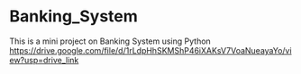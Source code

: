 # Banking_System
This is a mini project on Banking System using Python
https://drive.google.com/file/d/1rLdpHhSKMShP46iXAKsV7VoaNueayaYo/view?usp=drive_link
